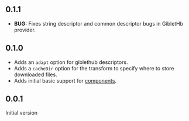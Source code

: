 ## 0.1.1

* __BUG:__ Fixes string descriptor and common descriptor bugs in GibletHb provider.

## 0.1.0

* Adds an `adapt` option for giblethub descriptors.
* Adds a `cacheDir` option for the transform to specify where to store downloaded files.
* Adds initial basic support for [components](http://github.com/componentjs/component).

## 0.0.1

Initial version
